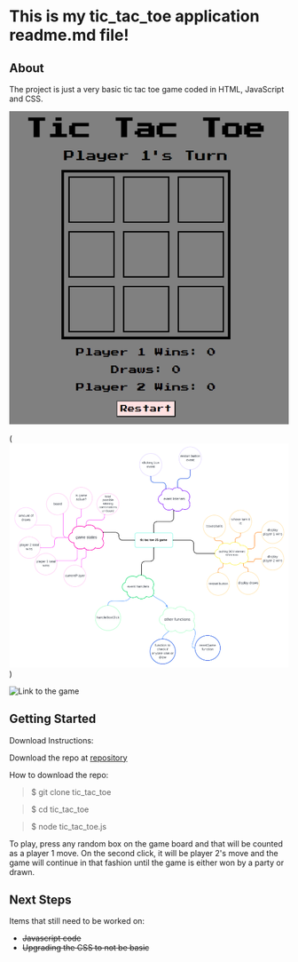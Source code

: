 # This is my tic_tac_toe application readme.md file!

## About
The project is just a very basic tic tac toe game coded in HTML, JavaScript and CSS.

![Screenshot of the game](image-1.png)

(![Wireframe](image.png))

![Link to the game](https://yangzhie.github.io/tictactoe/)

## Getting Started
Download Instructions:

Download the repo at [repository](https://github.com/yangzhie/tictactoe)

How to download the repo:
> $ git clone tic_tac_toe

> $ cd tic_tac_toe

> $ node tic_tac_toe.js

To play, press any random box on the game board and that will be counted as a player 1 move.
On the second click, it will be player 2's move and the game will continue in that fashion until
the game is either won by a party or drawn.

## Next Steps
Items that still need to be worked on: 
- ~~Javascript code~~
- ~~Upgrading the CSS to not be basic~~
